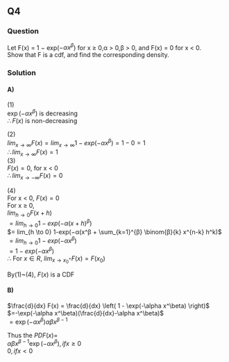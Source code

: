 ## Q4

### Question

Let F(x) = 1 − exp($−αx^β$) for x ≥ 0,α > 0,β > 0, and F(x) = 0 for x < 0.  
Show that F is a cdf, and find the corresponding density.

### Solution
#### A)
(1)  
$\exp(-\alpha x^\beta)$ is decreasing  
$\therefore F(x)$ is non-decreasing  

(2)  
$lim_{x \to \infty} F(x) = lim_{x \to \infty} 1-exp(−αx^β) = 1 - 0 = 1$    
$\therefore lim_{x \to \infty} F(x) = 1$   
(3)  
$F(x) = 0$, for x < 0  
$\therefore lim_{x \to -\infty} F(x) = 0$  

(4)  
For x < 0, $F(x) = 0$  
For x $\geq$ 0,  
$lim_{h \to 0} F(x+h)$  
$= lim_{h \to 0} 1-exp(−α(x+h)^β)$  
$= lim_{h \to 0} 1-exp(−α(x^β + \sum_{k=1}^{β} \binom{β}{k} x^{n-k} h^k)$  
$= lim_{h \to 0} 1-exp(−αx^β)$  
$=1-exp(−αx^β)$  
$\therefore$ For $x \in R$, $lim_{x \to x_0^+} F(x) = F(x_0)$   

By(1)~(4), $F(x)$ is a CDF  
#### B) 
$\frac{d}{dx} F(x) = \frac{d}{dx} \left( 1 - \exp(-\alpha x^\beta) \right)$  
$=-\exp(-\alpha x^\beta)(\frac{d}{dx}-\alpha x^\beta)$  
$=\exp(-\alpha x^\beta) \alpha \beta x^{\beta - 1}$  

Thus the $PDF(x)=$  
$\alpha \beta x^{\beta - 1} \exp(-\alpha x^\beta), if x \geq 0$  
$0, if x < 0$  
